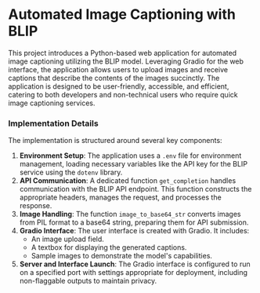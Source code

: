 # Automated Image Captioning with BLIP

This project introduces a Python-based web application for automated image captioning utilizing the BLIP model. Leveraging Gradio for the web interface, the application allows users to upload images and receive captions that describe the contents of the images succinctly. The application is designed to be user-friendly, accessible, and efficient, catering to both developers and non-technical users who require quick image captioning services.

### Implementation Details
The implementation is structured around several key components:
1. **Environment Setup**: The application uses a `.env` file for environment management, loading necessary variables like the API key for the BLIP service using the `dotenv` library.
2. **API Communication**: A dedicated function `get_completion` handles communication with the BLIP API endpoint. This function constructs the appropriate headers, manages the request, and processes the response.
3. **Image Handling**: The function `image_to_base64_str` converts images from PIL format to a base64 string, preparing them for API submission.
4. **Gradio Interface**: The user interface is created with Gradio. It includes:
   - An image upload field.
   - A textbox for displaying the generated captions.
   - Sample images to demonstrate the model's capabilities.
5. **Server and Interface Launch**: The Gradio interface is configured to run on a specified port with settings appropriate for deployment, including non-flaggable outputs to maintain privacy.
